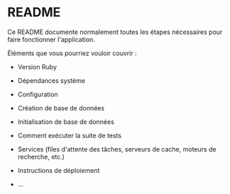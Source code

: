 # README

Ce README documente normalement toutes les étapes nécessaires pour faire
fonctionner l'application.

Éléments que vous pourriez vouloir couvrir :

* Version Ruby

* Dépendances système

* Configuration

* Création de base de données

* Initialisation de base de données

* Comment exécuter la suite de tests

* Services (files d'attente des tâches, serveurs de cache, moteurs de recherche, etc.)

* Instructions de déploiement

* ...
